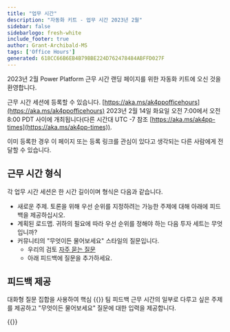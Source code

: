 ```yaml
---
title: "업무 시간"
description: "자동화 키트 - 업무 시간 2023년 2월"
sidebar: false
sidebarlogo: fresh-white
include_footer: true
author: Grant-Archibald-MS
tags: ['Office Hours']
generated: 618CC66B6EB4B79BBE224D762478484ABFFD027F
---
```


2023년 2월 Power Platform 근무 시간 랜딩 페이지를 위한 자동화 키트에 오신 것을 환영합니다.

근무 시간 세션에 등록할 수 있습니다. [https://aka.ms/ak4ppofficehours](https://aka.ms/ak4ppofficehours) 2023년 2월 14일 화요일 오전 7:00에서 오전 8:00 PDT 사이에 개최됩니다(다른 시간대 UTC -7 참조 [https://aka.ms/ak4pp-times](https://aka.ms/ak4pp-times)).

이미 등록한 경우 이 페이지 또는 등록 링크를 관심이 있다고 생각되는 다른 사람에게 전달할 수 있습니다.

## 근무 시간 형식

각 업무 시간 세션은 한 시간 길이이며 형식은 다음과 같습니다.

- 새로운 주제. 토론을 위해 우선 순위를 지정하려는 가능한 주제에 대해 아래에 피드백을 제공하십시오.
- 계획된 로드맵. 귀하의 필요에 따라 우선 순위를 정해야 하는 다음 투자 세트는 무엇입니까?
- 커뮤니티의 "무엇이든 물어보세요" 스타일의 질문입니다.
    - 우리의 검토 [자주 묻는 질문](/ko/frequently-asked-questions)
    - 아래 피드백에 질문을 추가하세요.

## 피드백 제공

대화형 질문 집합을 사용하여 핵심 {{<product-name>}} 팀 피드백 근무 시간의 일부로 다루고 싶은 주제를 제공하고 "무엇이든 물어보세요" 질문에 대한 입력을 제공합니다.

{{<questions name="/content/ko/office-hours/november-2022.json" completed="피드백을 작성해 주셔서 감사합니다." showNavigationButtons="false" locale="ko">}}
